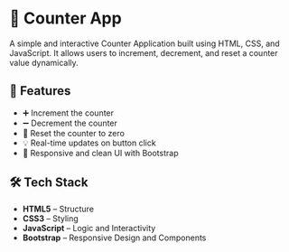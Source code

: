 # 🔢 Counter App

A simple and interactive Counter Application built using HTML, CSS, and JavaScript. It allows users to increment, decrement, and reset a counter value dynamically.

## 🚀 Features

- ➕ Increment the counter
- ➖ Decrement the counter
- 🔄 Reset the counter to zero
- 💡 Real-time updates on button click
- 🎨 Responsive and clean UI with Bootstrap

## 🛠️ Tech Stack

- **HTML5** – Structure
- **CSS3** – Styling
- **JavaScript** – Logic and Interactivity
- **Bootstrap** – Responsive Design and Components


